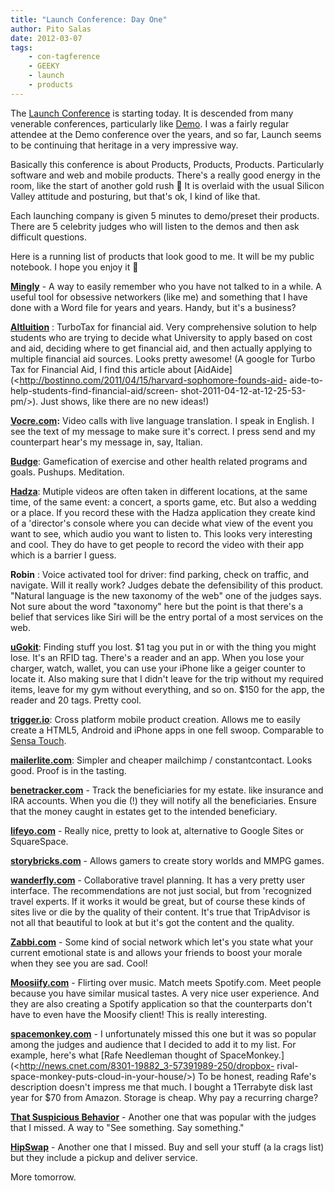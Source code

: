 ```yaml
---
title: "Launch Conference: Day One"
author: Pito Salas
date: 2012-03-07
tags:
    - con-tagference
    - GEEKY
    - launch
    - products
---
```




The [Launch Conference](<http://www.launch.co/>) is starting today. It is
descended from many venerable conferences, particularly like
[Demo](<http://www.demo.com/ehome/index.php?eventid=29414&>). I was a fairly
regular attendee at the Demo conference over the years, and so far, Launch
seems to be continuing that heritage in a very impressive way.

Basically this conference is about Products, Products, Products. Particularly
software and web and mobile products. There's a really good energy in the
room, like the start of another gold rush 🙂 It is overlaid with the usual
Silicon Valley attitude and posturing, but that's ok, I kind of like that.

Each launching company is given 5 minutes to demo/preset their products. There
are 5 celebrity judges who will listen to the demos and then ask difficult
questions.

Here is a running list of products that look good to me. It will be my public
notebook. I hope you enjoy it 🙂

[**Mingly**](<http://ming.ly/>) - A way to easily remember who you have not
talked to in a while. A useful tool for obsessive networkers (like me) and
something that I have done with a Word file for years and years. Handy, but
it's a business?

**[Altluition](<https://www.alltuition.com/>)** : TurboTax for financial aid.
Very comprehensive solution to help students who are trying to decide what
University to apply based on cost and aid, deciding where to get financial
aid, and then actually applying to multiple financial aid sources. Looks
pretty awesome! (A google for Turbo Tax for Financial Aid, I find this article
about [AidAide](<http://bostinno.com/2011/04/15/harvard-sophomore-founds-aid-
aide-to-help-students-find-financial-aid/screen-
shot-2011-04-12-at-12-25-53-pm/>). Just shows, like there are no new ideas!)

[**Vocre.com**](<http://vocre.com/>)**:** Video calls with live language
translation. I speak in English. I see the text of my message to make sure
it's correct. I press send and my counterpart hear's my message in, say,
Italian.

[**Budge**](<http://bud.ge/>): Gamefication of exercise and other health
related programs and goals. Pushups. Meditation.

[**Hadza**](<https://hadza.com/>): Mutiple videos are often taken in different
locations, at the same time, of the same event: a concert, a sports game, etc.
But also a wedding or a place. If you record these with the Hadza application
they create kind of a 'director's console where you can decide what view of
the event you want to see, which audio you want to listen to. This looks very
interesting and cool. They do have to get people to record the video with
their app which is a barrier I guess.

**Robin** : Voice activated tool for driver: find parking, check on traffic,
and navigate. Will it really work? Judges debate the defensibility of this
product. "Natural language is the new taxonomy of the web" one of the judges
says. Not sure about the word "taxonomy" here but the point is that there's a
belief that services like Siri will be the entry portal of a most services on
the web.

[**uGokit**](<http://ugrokit.com/>): Finding stuff you lost. $1 tag you put in
or with the thing you might lose. It's an RFID tag. There's a reader and an
app. When you lose your charger, watch, wallet, you can use your iPhone like a
geiger counter to locate it. Also making sure that I didn't leave for the trip
without my required items, leave for my gym without everything, and so on.
$150 for the app, the reader and 20 tags. Pretty cool.

[**trigger.io**](<https://trigger.io/>): Cross platform mobile product
creation. Allows me to easily create a HTML5, Android and iPhone apps in one
fell swoop. Comparable to [Sensa
Touch](<http://www.sencha.com/products/touch>).

[**mailerlite.com**](<http://www.mailerlite.com/hello>): Simpler and cheaper
mailchimp / constantcontact. Looks good. Proof is in the tasting.

[**benetracker.com**](<http://benetracker.com/>) - Track the beneficiaries for
my estate. like insurance and IRA accounts. When you die (!) they will notify
all the beneficiaries. Ensure that the money caught in estates get to the
intended beneficiary.

**[lifeyo.com](<http://www.lifeyo.com/>)** - Really nice, pretty to look at,
alternative to Google Sites or SquareSpace.

**[storybricks.com](<http://launch.storybricks.com/>)** - Allows gamers to
create story worlds and MMPG games.

**[wanderfly.com](<http://www.wanderfly.com/#!start>)** - Collaborative travel
planning. It has a very pretty user interface. The recommendations are not
just social, but from 'recognized travel experts. If it works it would be
great, but of course these kinds of sites live or die by the quality of their
content. It's true that TripAdvisor is not all that beautiful to look at but
it's got the content and the quality.

[**Zabbi.com**](<http://zabbi.com/>) - Some kind of social network which let's
you state what your current emotional state is and allows your friends to
boost your morale when they see you are sad. Cool!

[**Moosiify.com**](<http://preview.moosify.com/>) - Flirting over music. Match
meets Spotify.com. Meet people because you have similar musical tastes. A very
nice user experience. And they are also creating a Spotify application so that
the counterparts don't have to even have the Moosify client! This is really
interesting.

**[spacemonkey.com](<http://www.spacemonkey.com/#/signup>)** - I unfortunately
missed this one but it was so popular among the judges and audience that I
decided to add it to my list. For example, here's what [Rafe Needleman thought
of SpaceMonkey.](<http://news.cnet.com/8301-19882_3-57391989-250/dropbox-
rival-space-monkey-puts-cloud-in-your-house/>) To be honest, reading Rafe's
description doesn't impress me that much. I bought a 1Terrabyte disk last year
for $70 from Amazon. Storage is cheap. Why pay a recurring charge?

**[That Suspicious Behavior](<http://thatssuspiciousbehavior.com/>)** -
Another one that was popular with the judges that I missed. A way to "See
something. Say something."

[**HipSwap**](<http://www.hipswap.com/>) - Another one that I missed. Buy and
sell your stuff (a la crags list) but they include a pickup and deliver
service.

More tomorrow.



